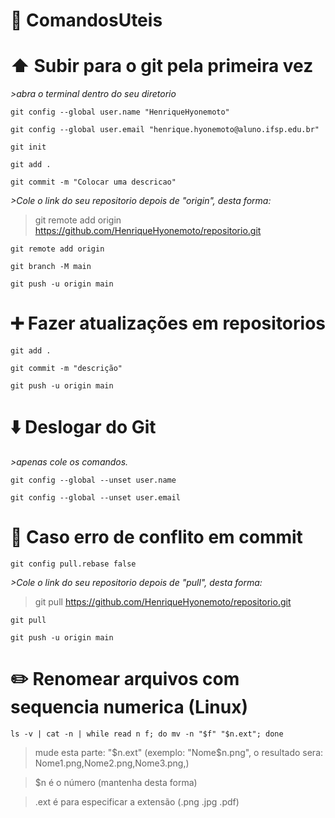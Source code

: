 # :page_facing_up: ComandosUteis 
# :arrow_up: Subir para o git pela primeira vez 
   _>abra o terminal dentro do seu diretorio_
```
git config --global user.name "HenriqueHyonemoto"
```
```
git config --global user.email "henrique.hyonemoto@aluno.ifsp.edu.br"
```
```
git init
```
```
git add .
```
```
git commit -m "Colocar uma descricao"
```
_>Cole o link do seu repositorio depois de "origin", desta forma:_

>git remote add origin https://github.com/HenriqueHyonemoto/repositorio.git
```
git remote add origin 
```
```
git branch -M main
```
```
git push -u origin main
```
# :heavy_plus_sign: Fazer atualizações em repositorios 
```
git add .
```
```
git commit -m "descrição"
```
```
git push -u origin main
```

# :arrow_down: Deslogar do Git 
_>apenas cole os comandos._
```
git config --global --unset user.name
```
```
git config --global --unset user.email
```


# :hammer: Caso erro de conflito em commit 
```
git config pull.rebase false
```
_>Cole o link do seu repositorio depois de "pull", desta forma:_

>git pull https://github.com/HenriqueHyonemoto/repositorio.git
```
git pull
```
```
git push -u origin main
```

# :pencil2: Renomear arquivos com sequencia numerica (Linux) 
```
ls -v | cat -n | while read n f; do mv -n "$f" "$n.ext"; done
```
>mude esta parte: "$n.ext" (exemplo: "Nome$n.png", o resultado sera: Nome1.png,Nome2.png,Nome3.png,)

>$n é o número (mantenha desta forma)

>.ext é para especificar a extensão (.png .jpg .pdf)
